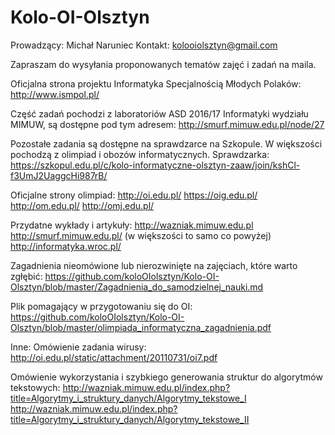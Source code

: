 # Kolo-OI-Olsztyn

Prowadzący: Michał Naruniec
Kontakt: kolooiolsztyn@gmail.com

Zapraszam do wysyłania proponowanych tematów zajęć i zadań na maila.


Oficjalna strona projektu Informatyka Specjalnością Młodych Polaków:
http://www.ismpol.pl/


Część zadań pochodzi z laboratoriów ASD 2016/17 Informatyki wydziału MIMUW, są dostępne pod tym adresem:
http://smurf.mimuw.edu.pl/node/27


Pozostałe zadania są dostępne na sprawdzarce na Szkopule. W większości pochodzą z olimpiad i obozów informatycznych.
Sprawdzarka:
https://szkopul.edu.pl/c/kolo-informatyczne-olsztyn-zaaw/join/kshCl-f3UmJ2UaggcHi987rB/


Oficjalne strony olimpiad:
http://oi.edu.pl/
https://oig.edu.pl/
http://om.edu.pl/
http://omj.edu.pl/


Przydatne wykłady i artykuły:
http://wazniak.mimuw.edu.pl
http://smurf.mimuw.edu.pl/ (w większości to samo co powyżej)
http://informatyka.wroc.pl/


Zagadnienia nieomówione lub nierozwinięte na zajęciach, które warto zgłębić:
https://github.com/koloOIolsztyn/Kolo-OI-Olsztyn/blob/master/Zagadnienia_do_samodzielnej_nauki.md


Plik pomagający w przygotowaniu się do OI: 
https://github.com/koloOIolsztyn/Kolo-OI-Olsztyn/blob/master/olimpiada_informatyczna_zagadnienia.pdf


Inne:
Omówienie zadania wirusy: http://oi.edu.pl/static/attachment/20110731/oi7.pdf

Omówienie wykorzystania i szybkiego generowania struktur do algorytmów tekstowych:
http://wazniak.mimuw.edu.pl/index.php?title=Algorytmy_i_struktury_danych/Algorytmy_tekstowe_I
http://wazniak.mimuw.edu.pl/index.php?title=Algorytmy_i_struktury_danych/Algorytmy_tekstowe_II
